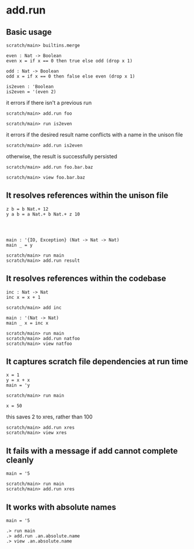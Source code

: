 # add.run

## Basic usage

```ucm:hide
scratch/main> builtins.merge
```

```unison
even : Nat -> Boolean
even x = if x == 0 then true else odd (drop x 1)

odd : Nat -> Boolean
odd x = if x == 0 then false else even (drop x 1)

is2even : 'Boolean
is2even = '(even 2)
```

it errors if there isn't a previous run

```ucm:error
scratch/main> add.run foo
```

```ucm
scratch/main> run is2even
```

it errors if the desired result name conflicts with a name in the
unison file
```ucm:error
scratch/main> add.run is2even
```

otherwise, the result is successfully persisted
```ucm
scratch/main> add.run foo.bar.baz
```

```ucm
scratch/main> view foo.bar.baz
```

## It resolves references within the unison file

```unison
z b = b Nat.+ 12
y a b = a Nat.+ b Nat.+ z 10




main : '{IO, Exception} (Nat -> Nat -> Nat)
main _ = y
```

```ucm
scratch/main> run main
scratch/main> add.run result
```

## It resolves references within the codebase

```unison
inc : Nat -> Nat
inc x = x + 1
```

```ucm
scratch/main> add inc
```

```unison
main : '(Nat -> Nat)
main _ x = inc x
```

```ucm
scratch/main> run main
scratch/main> add.run natfoo
scratch/main> view natfoo
```

## It captures scratch file dependencies at run time

```unison
x = 1
y = x + x
main = 'y
```

```ucm
scratch/main> run main
```


```unison
x = 50
```

this saves 2 to xres, rather than 100
```ucm
scratch/main> add.run xres
scratch/main> view xres
```

## It fails with a message if add cannot complete cleanly

```unison
main = '5
```

```ucm:error
scratch/main> run main
scratch/main> add.run xres
```

## It works with absolute names

```unison
main = '5
```

```ucm
.> run main
.> add.run .an.absolute.name
.> view .an.absolute.name
```
